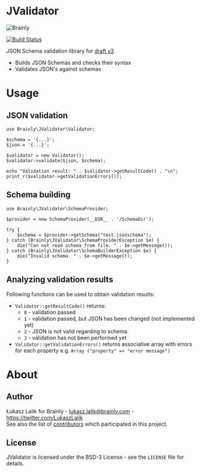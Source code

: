 # JValidator
![Brainly](https://raw.github.com/brainly/jvalidator/master/doc/logo.png)

[![Build Status](https://travis-ci.org/brainly/jvalidator.png?branch=master)](https://travis-ci.org/brainly/jvalidator)

JSON Schema validation library for [draft v3](http://tools.ietf.org/search/draft-zyp-json-schema-03)
- Builds JSON Schemas and checks their syntax
- Validates JSON's against schemas



# Usage

## JSON validation

```
use Brainly\JValidator\Validator;

$schema = '{...}';
$json = '{...}';

$validator = new Validator();
$validator->validate($json, $schema);

echo "Validation result: " . $validator->getResultCode() . "\n";
print_r($validator->getValidationErrors());
```

## Schema building

```
use Brainly\JValidator\SchemaProvider;

$provider = new SchemaProvider(__DIR__ . '/SchemaDir');

try {
    $schema = $provider->getSchema("test.jsonschema");
} catch (Brainly\JValidator\SchemaProviderException $e) {
    die("Can not read schema from file. " . $e->getMessage());
} catch (Brainly\JValidator\SchemaBuilderException $e) {
    die("Invalid schema. " . $e->getMessage());
}
```

## Analyzing validation results
Following functions can be used to obtain validation results:
- `Validator::getResultCode()` returns: 
  - `0` - validation passed
  - `1` - validation passed, but JSON has been changed (not implemented yet)
  - `2` - JSON is not valid regarding to schema
  - `3` - validation has not been performed yet
- `Validator::getValidationErrors()` returns associative array with errors for each property e.g. `Array ("property" => "error message")`

# About
## Author
Łukasz Lalik for Brainly - lukasz.lalik@brainly.com - https://twitter.com/LukaszLalik  
See also the list of [contributors](/contributors) which participated in this project.

## License
JValidator is licensed under the BSD-3 License - see the `LICENSE` file for details.

